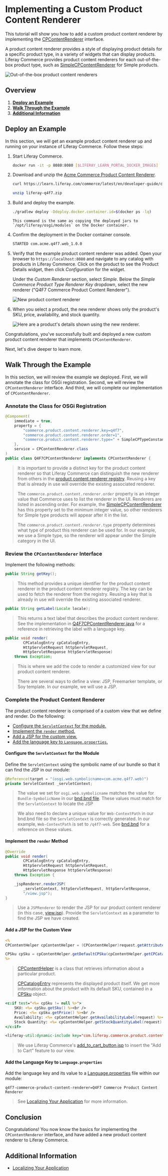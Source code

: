 # Implementing a Custom Product Content Renderer

This tutorial will show you how to add a custom product content renderer by implementing the [CPContentRenderer](https://github.com/liferay/liferay-portal/blob/[$LIFERAY_LEARN_PORTAL_GIT_TAG$]/modules/apps/commerce/commerce-product-content-api/src/main/java/com/liferay/commerce/product/content/render/CPContentRenderer.java) interface.

A product content renderer provides a style of displaying product details for a specific product type, in a variety of widgets that can display products. Liferay Commerce provides product content renderers for each out-of-the-box product type, such as [SimpleCPContentRenderer](https://github.com/liferay/liferay-portal/blob/[$LIFERAY_LEARN_PORTAL_GIT_TAG$]/modules/apps/commerce/commerce-product-type-simple/src/main/java/com/liferay/commerce/product/type/simple/internal/SimpleCPContentRenderer.java) for Simple products.

![Out-of-the-box product content renderers](./implementing-a-custom-product-content-renderer/images/01.png "Out-of-the-box product content renderers")

## Overview

1. [**Deploy an Example**](#deploy-an-example)
1. [**Walk Through the Example**](#walk-through-the-example)
1. [**Additional Information**](#additional-information)

## Deploy an Example

In this section, we will get an example product content renderer up and running on your instance of Liferay Commerce. Follow these steps:

1. Start Liferay Commerce.

    ```bash
    docker run -it -p 8080:8080 [$LIFERAY_LEARN_PORTAL_DOCKER_IMAGE$]
    ```

1. Download and unzip the [Acme Commerce Product Content Renderer](./liferay-q4f7.zip).

    ```bash
    curl https://learn.liferay.com/commerce/latest/en/developer-guide/content/liferay-q4f7.zip -O
    ```

    ```bash
    unzip liferay-q4f7.zip
    ```

1. Build and deploy the example.

    ```bash
    ./gradlew deploy -Ddeploy.docker.container.id=$(docker ps -lq)
    ```

    ```{note}
    This command is the same as copying the deployed jars to `/opt/liferay/osgi/modules` on the Docker container.
    ```

1. Confirm the deployment in the Docker container console.

    ```bash
    STARTED com.acme.q4f7.web_1.0.0
    ```

1. Verify that the example product content renderer was added. Open your browser to `https://localhost:8080` and navigate to any catalog with products in Liferay Commerce. Click on the product to see the Product Details widget, then click _Configuration_ for the widget.

    Under the _Custom Renderer_ section, select _Simple_. Below the _Simple Commerce Product Type Renderer Key_ dropdown, select the new renderer ("Q4F7 Commerce Product Content Renderer").

    ![New product content renderer](./implementing-a-custom-product-content-renderer/images/02.png "New product content renderer")

1. When you select a product, the new renderer shows only the product's SKU, price, availability, and stock quantity.

    ![Here are a product's details shown using the new renderer.](./implementing-a-custom-product-content-renderer/images/03.png "Details shown using the new  renderer")

Congratulations, you've successfully built and deployed a new custom product content renderer that implements `CPContentRenderer`.

Next, let's dive deeper to learn more.

## Walk Through the Example

In this section, we will review the example we deployed. First, we will annotate the class for OSGi registration. Second, we will review the `CPContentRenderer` interface. And third, we will complete our implementation of `CPContentRenderer`.

### Annotate the Class for OSGi Registration

```java
@Component(
    immediate = true,
    property = {
        "commerce.product.content.renderer.key=q4f7",
        "commerce.product.content.renderer.order=1",
        "commerce.product.content.renderer.type=" + SimpleCPTypeConstants.NAME
    },
    service = CPContentRenderer.class
)
public class Q4F7CPContentRenderer implements CPContentRenderer {
```

> It is important to provide a distinct key for the product content renderer so that Liferay Commerce can distinguish the new renderer from others in the [product content renderer registry](https://github.com/liferay/liferay-portal/blob/[$LIFERAY_LEARN_PORTAL_GIT_TAG$]/modules/apps/commerce/commerce-product-content-web/src/main/java/com/liferay/commerce/product/content/web/internal/render/CPContentRendererRegistryImpl.java). Reusing a key that is already in use will override the existing associated renderer.
>
> The `commerce.product.content.renderer.order` property is an integer value that Commerce uses to list the renderer in the UI. Renderers are listed in ascending order. For example, the [SimpleCPContentRenderer](https://github.com/liferay/liferay-portal/blob/[$LIFERAY_LEARN_PORTAL_GIT_TAG$]/modules/apps/commerce/commerce-product-type-simple/src/main/java/com/liferay/commerce/product/type/simple/internal/SimpleCPContentRenderer.java) has this property set to the minimum integer value, so other renderers for Simple type products will appear after it in the list.
>
> The `commerce.product.content.renderer.type` property determines what type of product this renderer can be used for. In our example, we use a Simple type, so the renderer will appear under the Simple category in the UI.

### Review the `CPContentRenderer` Interface

Implement the following methods:

```java
public String getKey();
```

> This method provides a unique identifier for the product content renderer in the product content renderer registry. The key can be used to fetch the renderer from the registry. Reusing a key that is already in use will override the existing associated renderer.

```java
public String getLabel(Locale locale);
```

> This returns a text label that describes the product content renderer. See the implementation in [Q4F7CPContentRenderer.java](https://github.com/liferay/liferay-learn/blob/master/docs/commerce/latest/en/developer-guide/content/implementing-a-custom-product-content-renderer/resources/liferay-q4f7.zip/q4f7-web/src/main/java/com/acme/q4f7/web/internal/commerce/product/content/renderer/Q4F7CPContentRenderer.java) for a reference in retrieving the label with a language key.

```java
public void render(
        CPCatalogEntry cpCatalogEntry,
        HttpServletRequest httpServletRequest,
        HttpServletResponse httpServletResponse)
    throws Exception;
```

> This is where we add the code to render a customized view for our product content renderer.
>
> There are several ways to define a view: JSP, Freemarker template, or Soy template. In our example, we will use a JSP.

### Complete the Product Content Renderer

The product content renderer is comprised of a custom view that we define and render. Do the following:

* [Configure the `ServletContext` for the module.](#configure-the-servletcontext-for-the-module)
* [Implement the `render` method.](#implement-the-render-method)
* [Add a JSP for the custom view.](#add-a-jsp-for-the-custom-view)
* [Add the language key to `Language.properties`.](#add-the-language-key-to-languageproperties)

#### Configure the `ServletContext` for the Module

Define the `ServletContext` using the symbolic name of our bundle so that it can find the JSP in our module:

```java
@Reference(target = "(osgi.web.symbolicname=com.acme.q4f7.web)")
private ServletContext _servletContext;
```

> The value we set for `osgi.web.symbolicname` matches the value for `Bundle-SymbolicName` in our [bnd.bnd file](https://github.com/liferay/liferay-learn/blob/master/docs/commerce/latest/en/developer-guide/content/implementing-a-custom-product-content-renderer/resources/liferay-q4f7.zip/q4f7-web/bnd.bnd). These values must match for the `ServletContext` to locate the JSP
>
> We also need to declare a unique value for `Web-ContextPath` in our bnd.bnd file so the `ServletContext` is correctly generated. In our example, `Web-ContextPath` is set to `/q4f7-web`. See [bnd.bnd](https://github.com/liferay/liferay-learn/blob/master/docs/commerce/latest/en/developer-guide/content/implementing-a-custom-product-content-renderer/resources/liferay-q4f7.zip/q4f7-web/bnd.bnd) for a reference on these values.

#### Implement the `render` Method

```java
@Override
public void render(
        CPCatalogEntry cpCatalogEntry,
        HttpServletRequest httpServletRequest,
        HttpServletResponse httpServletResponse)
    throws Exception {

    _jspRenderer.renderJSP(
        _servletContext, httpServletRequest, httpServletResponse,
        "/view.jsp");
}
```

> Use a `JSPRenderer` to render the JSP for our product content renderer (in this case, [view.jsp](https://github.com/liferay/liferay-learn/blob/master/docs/commerce/latest/en/developer-guide/content/implementing-a-custom-product-content-renderer/resources/liferay-q4f7.zip/q4f7-web/src/main/resources/META-INF/resources/view.jsp)). Provide the `ServletContext` as a parameter to find the JSP we have created.

#### Add a JSP for the Custom View

```jsp
<%
CPContentHelper cpContentHelper = (CPContentHelper)request.getAttribute(CPContentWebKeys.CP_CONTENT_HELPER);

CPSku cpSku = cpContentHelper.getDefaultCPSku(cpContentHelper.getCPCatalogEntry(request));
%>
```

> [CPContentHelper](https://github.com/liferay/liferay-portal/blob/[$LIFERAY_LEARN_PORTAL_GIT_TAG$]/modules/apps/commerce/commerce-product-content-web/src/main/java/com/liferay/commerce/product/content/web/internal/util/CPContentHelperImpl.java) is a class that retrieves information about a particular product.
>
> [CPCatalogEntry](https://github.com/liferay/liferay-portal/blob/[$LIFERAY_LEARN_PORTAL_GIT_TAG$]/modules/apps/commerce/commerce-product-api/src/main/java/com/liferay/commerce/product/catalog/CPCatalogEntry.java) represents the displayed product itself. We get more information about the product with its default SKU, contained in a [CPSku](https://github.com/liferay/liferay-portal/blob/[$LIFERAY_LEARN_PORTAL_GIT_TAG$]/modules/apps/commerce/commerce-product-service/src/main/java/com/liferay/commerce/product/internal/catalog/CPSkuImpl.java) object.

```jsp
<c:if test="<%= cpSku != null %>">
    SKU: <%= cpSku.getSku() %><br />
    Price: <%= cpSku.getPrice() %><br />
    Availability: <%= cpContentHelper.getAvailabilityLabel(request) %><br />
    Stock Quantity: <%= cpContentHelper.getStockQuantityLabel(request) %>
</c:if>

<liferay-util:dynamic-include key="com.liferay.commerce.product.content.web#/add_to_cart#" />
```

> We use Liferay Commerce's [add_to_cart_button.jsp](https://github.com/liferay/liferay-portal/blob/[$LIFERAY_LEARN_PORTAL_GIT_TAG$]/modules/apps/commerce/commerce-cart-content-web/src/main/resources/META-INF/resources/dynamic_include/add_to_cart_button.jsp) to insert the "Add to Cart" feature to our view.

#### Add the Language Key to `Language.properties`

Add the language key and its value to a [Language.properties](https://github.com/liferay/liferay-learn/blob/master/docs/commerce/latest/en/developer-guide/content/implementing-a-custom-product-content-renderer/resources/liferay-q4f7.zip/q4f7-web/src/main/resources/content/Language.properties) file within our module:

```properties
q4f7-commerce-product-content-renderer=Q4F7 Commerce Product Content Renderer
```

> See [Localizing Your Application](https://help.liferay.com/hc/en-us/articles/360018168251-Localizing-Your-Application) for more information.

## Conclusion

Congratulations! You now know the basics for implementing the `CPContentRenderer` interface, and have added a new product content renderer to Liferay Commerce.

## Additional Information

* [Localizing Your Application](https://help.liferay.com/hc/en-us/articles/360018168251-Localizing-Your-Application)
